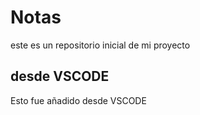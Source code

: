 # Notas
este es un repositorio inicial de mi proyecto
## desde VSCODE
Esto fue añadido desde VSCODE

